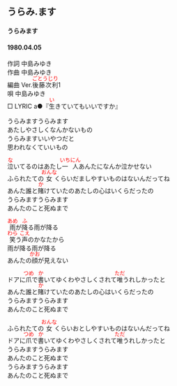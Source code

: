 <style type="text/css">
	ruby{
	    ruby-position: over;
	}
	ruby > rt{font-size: 12px;color:red;}
	p{font:16px;font-size: '楷体'}
</style>
## うらみ.ます
#### うらみます
#### 1980.04.05


作詞      中島みゆき  
作曲      中島みゆき  
編曲 </rb><rp>(</rp><rt>Ver.</rt><rp>)</rp></ruby><ruby><rb>後藤次利</rb><rp>(</rp><rt>ごとうじり</rt><rp>)</rp></ruby></rb><rp>(</rp><rt>1</rt><rp>)</rp></ruby>  
唄         中島みゆき  
□ LYRIC </rb><rp>(</rp><rt>a</rt><rp>)</rp></ruby>●『<ruby><rb>生</rb><rp>(</rp><rt>い</rt><rp>)</rp></ruby>きていてもいいですか』   

うらみますうらみます  
あたしやさしくなんかないもの  
うらみますいいやつだと  
思われなくていいもの  
  
<ruby><rb>泣</rb><rp>(</rp><rt>な</rt><rp>)</rp></ruby>いてるのはあたし<ruby><rb>一人</rb><rp>(</rp><rt>いちにん</rt><rp>)</rp></ruby>あんたになんか泣かせない  
ふられたての<ruby><rb>女</rb><rp>(</rp><rt>おんな</rt><rp>)</rp></ruby>くらいだましやすいものはないんだってね  
あんた誰と<ruby><rb>賭</rb><rp>(</rp><rt>か</rt><rp>)</rp></ruby>けていたのあたしの心はいくらだったの  
うらみますうらみます  
あんたのこと死ぬまで  
  
<ruby><rb>雨</rb><rp>(</rp><rt>あめ</rt><rp>)</rp></ruby>が<ruby><rb>降</rb><rp>(</rp><rt>ふ</rt><rp>)</rp></ruby>る雨が降る  
<ruby><rb>笑</rb><rp>(</rp><rt>わら</rt><rp>)</rp></ruby>う<ruby><rb>声</rb><rp>(</rp><rt>こえ</rt><rp>)</rp></ruby>のかなたから  
雨が降る雨が降る  
あんたの<ruby><rb>顔</rb><rp>(</rp><rt>かお</rt><rp>)</rp></ruby>が見えない  
  
ドアに<ruby><rb>爪</rb><rp>(</rp><rt>つめ</rt><rp>)</rp></ruby>で<ruby><rb>書</rb><rp>(</rp><rt>か</rt><rp>)</rp></ruby>いてゆくわやさしくされて<ruby><rb>唯</rb><rp>(</rp><rt>ただ</rt><rp>)</rp></ruby>うれしかったと  
あんた誰と<ruby><rb>賭</rb><rp>(</rp><rt>か</rt><rp>)</rp></ruby>けていたのあたしの心はいくらだったの  
うらみますうらみます  
あんたのこと死ぬまで  
  
ふられたての<ruby><rb>女</rb><rp>(</rp><rt>おんな</rt><rp>)</rp></ruby>くらいおとしやすいものはないんだってね  
ドアに<ruby><rb>爪</rb><rp>(</rp><rt>つめ</rt><rp>)</rp></ruby>で<ruby><rb>書</rb><rp>(</rp><rt>か</rt><rp>)</rp></ruby>いてゆくわやさしくされて<ruby><rb>唯</rb><rp>(</rp><rt>ただ</rt><rp>)</rp></ruby>うれしかったと  
うらみますうらみます  
あんたのこと死ぬまで  
うらみますうらみます  
あんたのこと死ぬまで  
